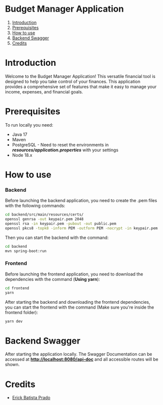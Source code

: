 # Budget Manager Application

1. [Introduction](#introduction)
2. [Prerequisites](#prerequisites)
3. [How to use](#how-to-use)
4. [Backend Swagger](#backend-swagger)
5. [Credits](#credits)

# Introduction

Welcome to the Budget Manager Application! This versatile financial tool is designed to help you take control of your finances. This application provides a comprehensive set of features that make it easy to manage your income, expenses, and financial goals.

# Prerequisites

To run locally you need:

- Java 17
- Maven
- PostgreSQL - Need to reset the environments in **_resources/application.properties_** with your settings
- Node 18.x

# How to use

### Backend

Before launching the backend application, you need to create the .pem files with the following commands:

```bash
cd backend/src/main/resources/certs/
openssl genrsa -out keypair.pem 2048
openssl rsa -in keypair.pem -pubout -out public.pem
openssl pkcs8 -topk8 -inform PEM -outform PEM -nocrypt -in keypair.pem -out private.pem
```

Then you can start the backend with the command:

```bash
cd backend
mvn spring-boot:run
```

### Frontend

Before launching the frontend application, you need to download the dependencies with the command (**Using yarn**):

```bash
cd frontend
yarn
```

After starting the backend and downloading the frontend dependencies, you can start the frontend with the command (Make sure you're inside the frontend folder):

```bash
yarn dev
```

# Backend Swagger

After starting the application locally. The Swagger Documentation can be accessed
at [**http://localhost:8080/api-doc**](http://localhost:8080/api-doc) and all accessible routes will be shown.

# Credits

- [Erick Batista Prado](https://github.com/batistaerick)
